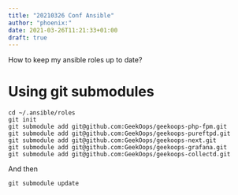 ```yaml
---
title: "20210326 Conf Ansible"
author: "phoenix:"
date: 2021-03-26T11:21:33+01:00
draft: true
---
```


How to keep my ansible roles up to date?

# Using git submodules

    cd ~/.ansible/roles
    git init
    git submodule add git@github.com:GeekOops/geekoops-php-fpm.git
    git submodule add git@github.com:GeekOops/geekoops-pureftpd.git
    git submodule add git@github.com:GeekOops/geekoops-next.git
    git submodule add git@github.com:GeekOops/geekoops-grafana.git
    git submodule add git@github.com:GeekOops/geekoops-collectd.git

And then

    git submodule update
